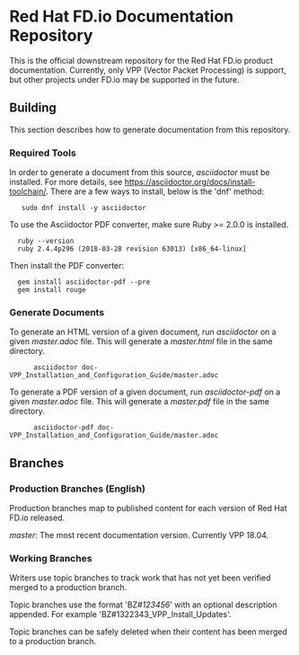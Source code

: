 # Red Hat FD.io Documentation Repository

This is the official downstream repository for the Red Hat FD.io product documentation.
Currently, only VPP (Vector Packet Processing) is support, but other projects under FD.io may be supported in the future.

## Building

This section describes how to generate documentation from this repository.

### Required Tools

In order to generate a document from this source, *asciidoctor* must be installed.
For more details, see https://asciidoctor.org/docs/install-toolchain/.
There are a few ways to install, below is the 'dnf' method:
```
   sudo dnf install -y asciidoctor
```


To use the Asciidoctor PDF converter, make sure Ruby >= 2.0.0 is installed.
```
  ruby --version
  ruby 2.4.4p296 (2018-03-28 revision 63013) [x86_64-linux]
```

Then install the PDF converter:
```
  gem install asciidoctor-pdf --pre
  gem install rouge
```


### Generate Documents

To generate an HTML version of a given document, run *asciidoctor* on a given *master.adoc* file. This will generate a *master.html* file in the same directory.
```
      asciidoctor doc-VPP_Installation_and_Configuration_Guide/master.adoc
```

To generate a PDF version of a given document, run *asciidoctor-pdf* on a given *master.adoc* file. This will generate a *master.pdf* file in the same directory.
```
      asciidoctor-pdf doc-VPP_Installation_and_Configuration_Guide/master.adoc
```


## Branches

### Production Branches (English)

Production branches map to published content for each version of Red Hat FD.io released.

*master*: The most recent documentation version. Currently VPP 18.04.


### Working Branches

Writers use topic branches to track work that has not yet been verified merged to a production branch.

Topic branches use the format 'BZ#_123456_' with an optional description appended. For example 'BZ#1322343_VPP_Install_Updates'.

Topic branches can be safely deleted when their content has been merged to a production branch.



